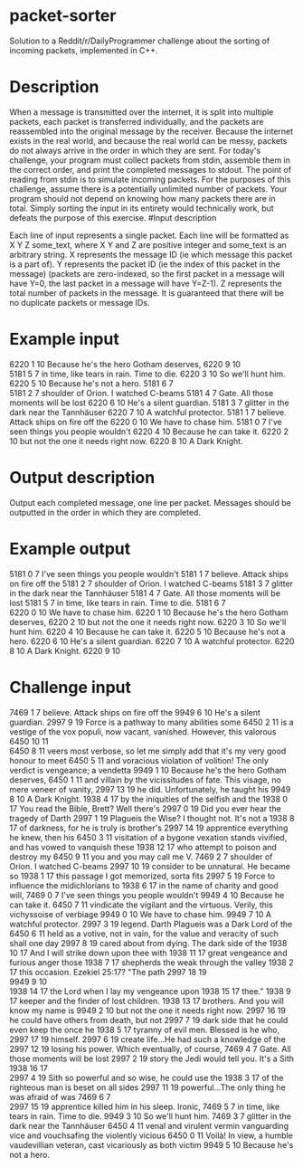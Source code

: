 # packet-sorter
Solution to a Reddit/r/DailyProgrammer challenge about the sorting of incoming packets, implemented in C++.


# Description

When a message is transmitted over the internet, it is split into multiple packets, each packet is transferred individually, and the packets are reassembled into the original message by the receiver. Because the internet exists in the real world, and because the real world can be messy, packets do not always arrive in the order in which they are sent. For today's challenge, your program must collect packets from stdin, assemble them in the correct order, and print the completed messages to stdout.
The point of reading from stdin is to simulate incoming packets. For the purposes of this challenge, assume there is a potentially unlimited number of packets. Your program should not depend on knowing how many packets there are in total. Simply sorting the input in its entirety would technically work, but defeats the purpose of this exercise.
#Input description

Each line of input represents a single packet. Each line will be formatted as X Y Z some_text, where X Y and Z are positive integer and some_text is an arbitrary string. X represents the message ID (ie which message this packet is a part of). Y represents the packet ID (ie the index of this packet in the message) (packets are zero-indexed, so the first packet in a message will have Y=0, the last packet in a message will have Y=Z-1). Z represents the total number of packets in the message.
It is guaranteed that there will be no duplicate packets or message IDs.

# Example input

6220    1   10  Because he's the hero Gotham deserves, 
6220    9   10   
5181    5   7   in time, like tears in rain. Time to die.
6220    3   10  So we'll hunt him. 
6220    5   10  Because he's not a hero. 
5181    6   7    
5181    2   7   shoulder of Orion. I watched C-beams 
5181    4   7   Gate. All those moments will be lost 
6220    6   10  He's a silent guardian. 
5181    3   7   glitter in the dark near the Tannhäuser 
6220    7   10  A watchful protector. 
5181    1   7   believe. Attack ships on fire off the 
6220    0   10  We have to chase him. 
5181    0   7   I've seen things you people wouldn't 
6220    4   10  Because he can take it. 
6220    2   10  but not the one it needs right now. 
6220    8   10  A Dark Knight. 

# Output description

Output each completed message, one line per packet. Messages should be outputted in the order in which they are completed.

# Example output

5181    0   7   I've seen things you people wouldn't 
5181    1   7   believe. Attack ships on fire off the 
5181    2   7   shoulder of Orion. I watched C-beams 
5181    3   7   glitter in the dark near the Tannhäuser 
5181    4   7   Gate. All those moments will be lost 
5181    5   7   in time, like tears in rain. Time to die.
5181    6   7    
6220    0   10  We have to chase him. 
6220    1   10  Because he's the hero Gotham deserves, 
6220    2   10  but not the one it needs right now. 
6220    3   10  So we'll hunt him. 
6220    4   10  Because he can take it. 
6220    5   10  Because he's not a hero. 
6220    6   10  He's a silent guardian. 
6220    7   10  A watchful protector. 
6220    8   10  A Dark Knight. 
6220    9   10   

# Challenge input

7469    1   7   believe. Attack ships on fire off the 
9949    6   10  He's a silent guardian. 
2997    9   19  Force is a pathway to many abilities some
6450    2   11  is a vestige of the vox populi, now vacant, vanished. However, this valorous 
6450    10  11   
6450    8   11  veers most verbose, so let me simply add that it's my very good honour to meet 
6450    5   11  and voracious violation of volition! The only verdict is vengeance; a vendetta 
9949    1   10  Because he's the hero Gotham deserves, 
6450    1   11  and villain by the vicissitudes of fate. This visage, no mere veneer of vanity, 
2997    13  19  he did. Unfortunately, he taught his
9949    8   10  A Dark Knight. 
1938    4   17  by the iniquities of the selfish and the 
1938    0   17  You read the Bible, Brett? Well there's 
2997    0   19  Did you ever hear the tragedy of Darth
2997    1   19  Plagueis the Wise? I thought not. It's not a
1938    8   17  of darkness, for he is truly is brother's 
2997    14  19  apprentice everything he knew, then his
6450    3   11  visitation of a bygone vexation stands vivified, and has vowed to vanquish these 
1938    12  17  who attempt to poison and destroy my 
6450    9   11  you and you may call me V.
7469    2   7   shoulder of Orion. I watched C-beams 
2997    10  19  consider to be unnatural. He became so 
1938    1   17  this passage I got memorized, sorta fits 
2997    5   19  Force to influence the midichlorians to
1938    6   17  in the name of charity and good will, 
7469    0   7   I've seen things you people wouldn't 
9949    4   10  Because he can take it. 
6450    7   11  vindicate the vigilant and the virtuous. Verily, this vichyssoise of verbiage 
9949    0   10  We have to chase him. 
9949    7   10  A watchful protector. 
2997    3   19  legend. Darth Plagueis was a Dark Lord of the
6450    6   11  held as a votive, not in vain, for the value and veracity of such shall one day 
2997    8   19  cared about from dying. The dark side of the
1938    10  17  And I will strike down upon thee with 
1938    11  17  great vengeance and furious anger those 
1938    7   17  shepherds the weak through the valley 
1938    2   17  this occasion. Ezekiel 25:17? "The path 
2997    18  19   
9949    9   10   
1938    14  17  the Lord when I lay my vengeance upon 
1938    15  17  thee." 
1938    9   17  keeper and the finder of lost children. 
1938    13  17  brothers. And you will know my name is 
9949    2   10  but not the one it needs right now. 
2997    16  19  he could have others from death, but not
2997    7   19  dark side that he could even keep the once he
1938    5   17  tyranny of evil men. Blessed is he who, 
2997    17  19  himself. 
2997    6   19  create life...He had such a knowledge of the
2997    12  19  losing his power. Which eventually, of course,
7469    4   7   Gate. All those moments will be lost 
2997    2   19  story the Jedi would tell you. It's a Sith
1938    16  17   
2997    4   19  Sith so powerful and so wise, he could use the
1938    3   17  of the righteous man is beset on all sides 
2997    11  19  powerful...The only thing he was afraid of was
7469    6   7    
2997    15  19  apprentice killed him in his sleep. Ironic,
7469    5   7   in time, like tears in rain. Time to die.
9949    3   10  So we'll hunt him. 
7469    3   7   glitter in the dark near the Tannhäuser 
6450    4   11  venal and virulent vermin vanguarding vice and vouchsafing the violently vicious 
6450    0   11  Voilà! In view, a humble vaudevillian veteran, cast vicariously as both victim 
9949    5   10  Because he's not a hero. 

